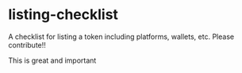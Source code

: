 # listing-checklist
A checklist for listing a token including platforms, wallets, etc. Please contribute!!

This is great and important
